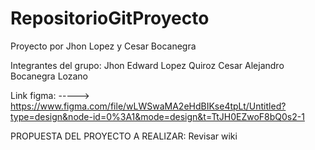 # RepositorioGitProyecto
Proyecto por Jhon Lopez y Cesar Bocanegra

Integrantes del grupo:
Jhon Edward Lopez Quiroz
Cesar Alejandro Bocanegra Lozano


Link figma:
-----> https://www.figma.com/file/wLWSwaMA2eHdBIKse4tpLt/Untitled?type=design&node-id=0%3A1&mode=design&t=TtJH0EZwoF8bQ0s2-1


PROPUESTA DEL PROYECTO A REALIZAR:
Revisar wiki 
